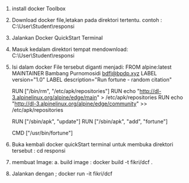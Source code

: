 1. install docker  Toolbox

2. Download docker file,letakan pada direktori tertentu.
    contoh : C:\User\Student\responsi
	
3. Jalankan  Docker QuickStart Terminal

4. Masuk kedalam direktori tempat mendownload: C:\User\Student\responsi

5. Isi dalam docker File tersebut diganti menjadi: 
    FROM alpine:latest
	MAINTAINER Bambang Purnomosidi <bdfl@bpdp.xyz>
	LABEL version="1.0"
	LABEL description="Run fortune - random citation" 

	RUN ["/bin/rm", "/etc/apk/repositories"]
	RUN echo "http://dl-3.alpinelinux.org/alpine/edge/main" > /etc/apk/repositories
	RUN echo "http://dl-3.alpinelinux.org/alpine/edge/community" >> /etc/apk/repositories

	RUN ["/sbin/apk", "update"]
	RUN ["/sbin/apk", "add", "fortune"]

	CMD ["/usr/bin/fortune"]

6. Buka kembali docker quickStart terminal untuk membuka direktori tersebut :
   cd responsi
 
7. membuat Image:
    a. build image :
       docker build -t fikri/dcf . 

 8. Jalankan dengan ;
     docker run -it fikri/dcf 